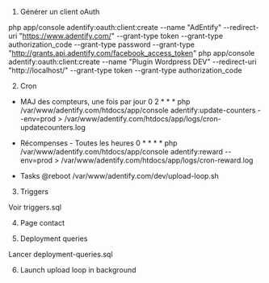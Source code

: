 1) Générer un client oAuth

php app/console adentify:oauth:client:create --name "AdEntify" --redirect-uri "https://www.adentify.com/" --grant-type token --grant-type authorization_code --grant-type password --grant-type "http://grants.api.adentify.com/facebook_access_token"
php app/console adentify:oauth:client:create --name "Plugin Wordpress DEV" --redirect-uri "http://localhost/" --grant-type token --grant-type authorization_code

2) Cron

- MAJ des compteurs, une fois par jour
0 2 * * * php /var/www/adentify.com/htdocs/app/console adentify:update-counters --env=prod > /var/www/adentify.com/htdocs/app/logs/cron-updatecounters.log

- Récompenses - Toutes les heures
0 * * * * php /var/www/adentify.com/htdocs/app/console adentify:reward --env=prod > /var/www/adentify.com/htdocs/app/logs/cron-reward.log

- Tasks
@reboot /var/www/adentify.com/dev/upload-loop.sh


3) Triggers

Voir triggers.sql

4) Page contact


5) Deployment queries

Lancer deployment-queries.sql

6) Launch upload loop in background

